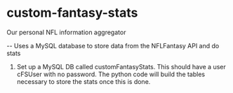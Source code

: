 # custom-fantasy-stats
Our personal NFL information aggregator


-- Uses a MySQL database to store data from the NFLFantasy API and do stats

1. Set up a MySQL DB called customFantasyStats. This should have a user cFSUser with no password.
 The python code will build the tables necessary to store the stats once this is done.

